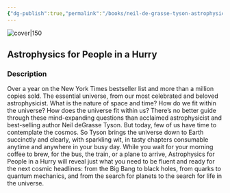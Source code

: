 ```yaml
---
{"dg-publish":true,"permalink":"/books/neil-de-grasse-tyson-astrophysics-for-people-in-a-hurry/","title":"\"Astrophysics for People in a Hurry\"","tags":["science","non-fiction"]}
---
```




![cover|150](http://books.google.com/books/content?id=hx5DDQAAQBAJ&printsec=frontcover&img=1&zoom=1&edge=curl&source=gbs_api)

## Astrophysics for People in a Hurry

### Description

Over a year on the New York Times bestseller list and more than a million copies sold. The essential universe, from our most celebrated and beloved astrophysicist. What is the nature of space and time? How do we fit within the universe? How does the universe fit within us? There’s no better guide through these mind-expanding questions than acclaimed astrophysicist and best-selling author Neil deGrasse Tyson. But today, few of us have time to contemplate the cosmos. So Tyson brings the universe down to Earth succinctly and clearly, with sparkling wit, in tasty chapters consumable anytime and anywhere in your busy day. While you wait for your morning coffee to brew, for the bus, the train, or a plane to arrive, Astrophysics for People in a Hurry will reveal just what you need to be fluent and ready for the next cosmic headlines: from the Big Bang to black holes, from quarks to quantum mechanics, and from the search for planets to the search for life in the universe.
```